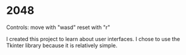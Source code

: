 # 2048

Controls:
move with "wasd"
reset with "r"

I created this project to learn about user interfaces. I chose to use the Tkinter library because it is relatively simple.
